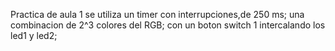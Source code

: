 Practica de aula 1
se utiliza un timer con interrupciones,de 250 ms;
una combinacion de 2^3 colores del RGB;
con un boton switch 1 intercalando los led1 y led2;